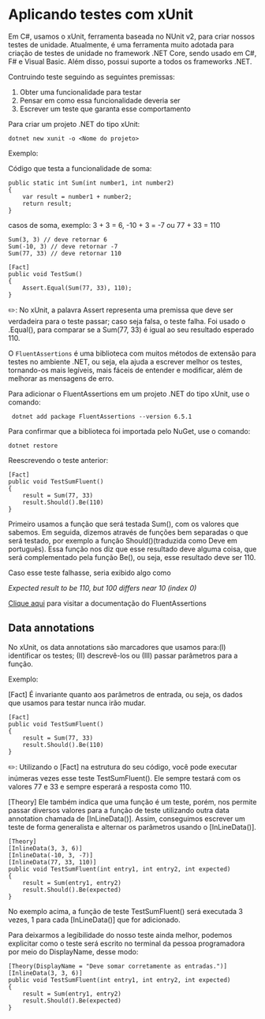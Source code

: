 <h1>Aplicando testes com xUnit</h1>

Em C#, usamos o xUnit, ferramenta baseada no NUnit v2, para criar nossos testes de unidade. Atualmente, é uma ferramenta muito adotada para criação de testes de unidade no framework .NET Core, sendo usado em C#, F# e Visual Basic. Além disso, possui suporte a todos os frameworks .NET.

Contruindo teste seguindo as seguintes premissas:

1. Obter uma funcionalidade para testar
2. Pensar em como essa funcionalidade deveria ser
3. Escrever um teste que garanta esse comportamento

Para criar um projeto .NET do tipo xUnit: 

`dotnet new xunit -o <Nome do projeto>`

Exemplo: 

Código que testa a funcionalidade de soma:

```
public static int Sum(int number1, int number2) 
{
    var result = number1 + number2;
    return result;
}
```
casos de soma, exemplo: 3 + 3 = 6, -10 + 3 = -7 ou 77 + 33 = 110

```
Sum(3, 3) // deve retornar 6
Sum(-10, 3) // deve retornar -7
Sum(77, 33) // deve retornar 110
```
```
[Fact]
public void TestSum()
{
    Assert.Equal(Sum(77, 33), 110);
}
```

✏️: No xUnit, a palavra Assert representa uma premissa que deve ser verdadeira para o teste passar; caso seja falsa, o teste falha. Foi usado o .Equal(), para comparar se a Sum(77, 33) é igual ao seu resultado esperado 110.

O `FluentAssertions` é uma biblioteca com muitos métodos de extensão para testes no ambiente .NET, ou seja, ela ajuda a escrever melhor os testes, tornando-os mais legíveis, mais fáceis de entender e modificar, além de melhorar as mensagens de erro.

Para adicionar o FluentAssertions em um projeto .NET do tipo xUnit, use o comando:

` dotnet add package FluentAssertions --version 6.5.1`

Para confirmar que a biblioteca foi importada pelo NuGet, use o comando:

`dotnet restore`

Reescrevendo o teste anterior:

```
[Fact]
public void TestSumFluent()
{
    result = Sum(77, 33)
    result.Should().Be(110)
}
```

Primeiro usamos a função que será testada Sum(), com os valores que sabemos. Em seguida, dizemos através de funções bem separadas o que será testado, por exemplo a função Should()(traduzida como Deve em português). Essa função nos diz que esse resultado deve alguma coisa, que será complementado pela função Be(), ou seja, esse resultado deve ser 110.

Caso esse teste falhasse, seria exibido algo como

*_Expected result to be 110, but 100 differs near 10 (index 0)_*

[Clique aqui](https://fluentassertions.com/introduction) para visitar a documentação do FluentAssertions

<h2>Data annotations</h2>

No xUnit, os data annotations são marcadores que usamos para:(I) identificar os testes; (II) descrevê-los ou (III) passar parâmetros para a função.

Exemplo: 

[Fact] É invariante quanto aos parâmetros de entrada, ou seja, os dados que usamos para testar nunca irão mudar.

```
[Fact]
public void TestSumFluent()
{
    result = Sum(77, 33)
    result.Should().Be(110)
}
```

✏️: Utilizando o [Fact] na estrutura do seu código, você pode executar inúmeras vezes esse teste TestSumFluent(). Ele sempre testará com os valores 77 e 33 e sempre esperará a resposta como 110.

[Theory] Ele também indica que uma função é um teste, porém, nos permite passar diversos valores para a função de teste utilizando outra data annotation chamada de [InLineData()]. Assim, conseguimos escrever um teste de forma generalista e alternar os parâmetros usando o [InLineData()].

```
[Theory]
[InlineData(3, 3, 6)]
[InlineData(-10, 3, -7)]
[InlineData(77, 33, 110)]
public void TestSumFluent(int entry1, int entry2, int expected)
{
    result = Sum(entry1, entry2)
    result.Should().Be(expected)
}
```

No exemplo acima, a função de teste TestSumFluent() será executada 3 vezes, 1 para cada [InLineData()] que for adicionado.

Para deixarmos a legibilidade do nosso teste ainda melhor, podemos explicitar como o teste será escrito no terminal da pessoa programadora por meio do DisplayName, desse modo:

```
[Theory(DisplayName = "Deve somar corretamente as entradas.")]
[InlineData(3, 3, 6)]
public void TestSumFluent(int entry1, int entry2, int expected)
{
    result = Sum(entry1, entry2)
    result.Should().Be(expected)
}
```

